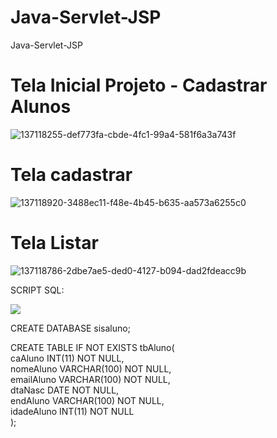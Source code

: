# Java-Servlet-JSP
Java-Servlet-JSP

<h1>Tela Inicial Projeto - Cadastrar Alunos</h1>

![137118255-def773fa-cbde-4fc1-99a4-581f6a3a743f](https://user-images.githubusercontent.com/69328711/137130830-d2b108f4-ba24-4b50-aaf3-25605a33ded1.png)

<h1>Tela cadastrar</h1>

![137118920-3488ec11-f48e-4b45-b635-aa573a6255c0](https://user-images.githubusercontent.com/69328711/137130835-ee37ba48-be9a-417a-9930-96ae180c6b6f.png)

<h1>Tela Listar</h1>

![137118786-2dbe7ae5-ded0-4127-b094-dad2fdeacc9b](https://user-images.githubusercontent.com/69328711/137130837-44291e3a-e6de-465f-90b6-c30e50d15c6f.png)




SCRIPT SQL: 

<img src="https://img.icons8.com/external-itim2101-blue-itim2101/64/000000/external-files-copywriting-itim2101-blue-itim2101.png"/>

CREATE DATABASE sisaluno;

CREATE TABLE IF NOT EXISTS  tbAluno( <br>
	caAluno 		INT(11) 		NOT NULL,<br>
	nomeAluno	VARCHAR(100) 	NOT NULL,		<br>
	emailAluno	VARCHAR(100) 	NOT NULL,		<br>
	dtaNasc		DATE 		NOT NULL,		<br>
	endAluno		VARCHAR(100) 	NOT NULL,	<br>
	idadeAluno	INT(11) 		NOT NULL	<br>
);







